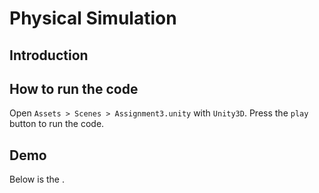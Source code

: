# Physical Simulation

## Introduction

## How to run the code

Open `Assets > Scenes > Assignment3.unity` with `Unity3D`. Press the `play` button to run the code.

## Demo

Below is the .

![]()
